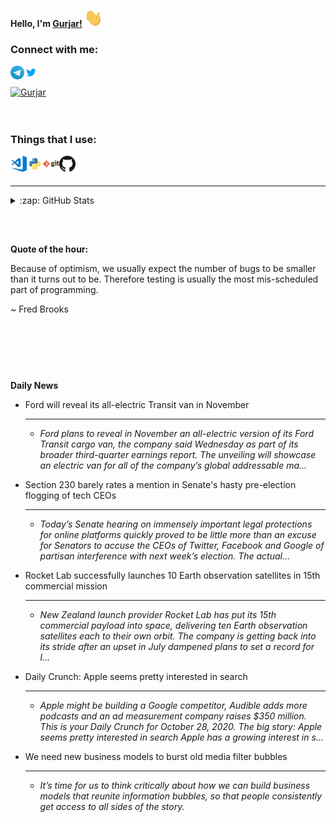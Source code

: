 #### Hello, I'm [Gurjar!](https://GurjarKing.github.io) <img src="https://raw.githubusercontent.com/ABSphreak/ABSphreak/master/gifs/Hi.gif" width="30px"></h2>


### Connect with me:

[<img align="left" alt="Gurjar | Telegram" width="22px" src="https://raw.githubusercontent.com/github/explore/80688e429a7d4ef2fca1e82350fe8e3517d3494d/topics/telegram/telegram.png" />][Telegram]
[<img align="left" alt="Gurjar | Twitter" width="22px" src="https://raw.githubusercontent.com/github/explore/80688e429a7d4ef2fca1e82350fe8e3517d3494d/topics/twitter/twitter.png" />][Twitter]
<br >
<br >
<a href="https://github.com/GurjarKing"><img src="https://komarev.com/ghpvc/?username=GurjarKing" alt="Gurjar" /></a> <br />
<br />
<br />
<!-- <br >

![](https://visitor-badge.glitch.me/badge?page_id=GurjarKing)

<br /> -->

### Things that I use:

[<img align="left" alt="Visual Studio Code" width="26px" src="https://raw.githubusercontent.com/github/explore/80688e429a7d4ef2fca1e82350fe8e3517d3494d/topics/visual-studio-code/visual-studio-code.png" />][VSCode]
[<img align="left" alt="Python" width="26px" src="https://raw.githubusercontent.com/github/explore/80688e429a7d4ef2fca1e82350fe8e3517d3494d/topics/python/python.png" />][Python]
[<img align="left" alt="Git" width="26px" src="https://raw.githubusercontent.com/github/explore/80688e429a7d4ef2fca1e82350fe8e3517d3494d/topics/git/git.png" />][Git]
[<img align="left" alt="GitHub" width="26px" src="https://raw.githubusercontent.com/github/explore/78df643247d429f6cc873026c0622819ad797942/topics/github/github.png" />][Github]

<br />
<br />

---
<details>
  <summary>:zap: GitHub Stats</summary>

<img align="left" alt="Gurjar's Github Stats" src="https://github-readme-stats.vercel.app/api?username=GurjarKing&show_icons=true&hide_border=true&count_private=true&include_all_commit=true&theme=algolia" />

</details>

<!-- ### 🔔 My latest tweet
<a href="https://twitter.com/Gurjar_King43" target="_blank">
	<img src="https://github.com/GurjarKing/GurjarKing/raw/master/tweet.png" width="70%" align="center" alt="Click to view on Twitter" title="My latest tweet, as an image"/>
</a> -->
<br>

<pre>

</pre>

**Quote of the hour:**

Because of optimism, we usually expect the number of bugs to be smaller than it turns out to be. Therefore testing is usually the most mis-scheduled part of programming.

~ Fred Brooks
<pre>

</pre>
<br>
<pre>


</pre>
<strong>Daily News</strong>
  
  - Ford will reveal its all-electric Transit van in November
     <hr/>
     
      - *Ford plans to reveal in November an all-electric version of its Ford Transit cargo van, the company said Wednesday as part of its broader third-quarter earnings report. The unveiling will showcase an electric van for all of the company’s global addressable ma…*
     
  - Section 230 barely rates a mention in Senate's hasty pre-election flogging of tech CEOs
      <hr/>
      
      - *Today’s Senate hearing on immensely important legal protections for online platforms quickly proved to be little more than an excuse for Senators to accuse the CEOs of Twitter, Facebook and Google of partisan interference with next week’s election. The actual…*
      
  - Rocket Lab successfully launches 10 Earth observation satellites in 15th commercial mission
      <hr/>
      
      - *New Zealand launch provider Rocket Lab has put its 15th commercial payload into space, delivering ten Earth observation satellites each to their own orbit. The company is getting back into its stride after an upset in July dampened plans to set a record for l…*
      
  - Daily Crunch: Apple seems pretty interested in search
      <hr/>
      
      - *Apple might be building a Google competitor, Audible adds more podcasts and an ad measurement company raises $350 million. This is your Daily Crunch for October 28, 2020. The big story: Apple seems pretty interested in search Apple has a growing interest in s…*
       
  - We need new business models to burst old media filter bubbles
      <hr/>
       
       - *It’s time for us to think critically about how we can build business models that reunite information bubbles, so that people consistently get access to all sides of the story.*
      

<br />

[VSCode]: https://code.visualstudio.com/
[Python]: https://www.python.org/
[Git]: https://git-scm.com/
[Github]: https://github.com/
[Telegram]: https://t.me/Gurjar_King/
[Twitter]: https://twitter.com/Gurjar_King43/
